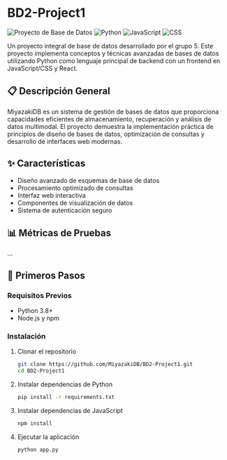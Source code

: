 # BD2-Project1

![Proyecto de Base de Datos](https://img.shields.io/badge/Base_de_Datos-Proyecto-blue)
![Python](https://img.shields.io/badge/Python-64.2%25-green)
![JavaScript](https://img.shields.io/badge/JavaScript-21.3%25-yellow)
![CSS](https://img.shields.io/badge/CSS-12.3%25-purple)

Un proyecto integral de base de datos desarrollado por el grupo 5. Este proyecto implementa conceptos y técnicas avanzadas de bases de datos utilizando Python como lenguaje principal de backend con un frontend en JavaScript/CSS y React.

## 📋 Descripción General

MiyazakiDB es un sistema de gestión de bases de datos que proporciona capacidades eficientes de almacenamiento, recuperación y análisis de datos multimodal. El proyecto demuestra la implementación práctica de principios de diseño de bases de datos, optimización de consultas y desarrollo de interfaces web modernas.

## ✨ Características

- Diseño avanzado de esquemas de base de datos
- Procesamiento optimizado de consultas
- Interfaz web interactiva
- Componentes de visualización de datos
- Sistema de autenticación seguro

## 📊 Métricas de Pruebas

...

## 🚀 Primeros Pasos

### Requisitos Previos

- Python 3.8+
- Node.js y npm

### Instalación

1. Clonar el repositorio
   ```bash
   git clone https://github.com/MiyazakiDB/BD2-Project1.git
   cd BD2-Project1
   ```

2. Instalar dependencias de Python
   ```bash
   pip install -r requirements.txt
   ```

3. Instalar dependencias de JavaScript
   ```bash
   npm install
   ```


5. Ejecutar la aplicación
   ```bash
   python app.py
   ```
